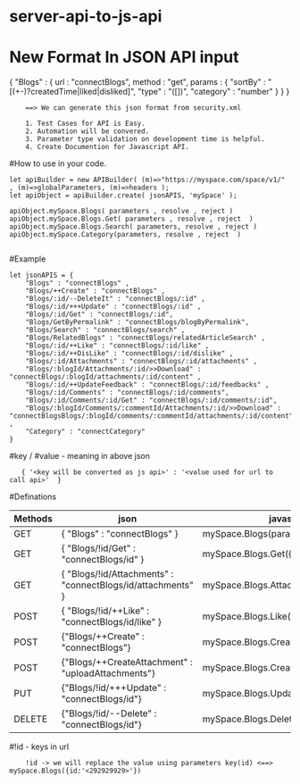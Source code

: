 # server-api-to-js-api


# New Format In JSON API input

{
	"Blogs" : {
		url : "connectBlogs",
		method : "get",
		params : {
			"sortBy" : "[(+-)?createdTime|liked|disliked]",
			"type" : "([])",
			"category" : "number"
		}
	}
}


``` 
	==> We can generate this json format from security.xml
	
	1. Test Cases for API is Easy.
	2. Automation will be convered.
	3. Parameter type validation on development time is helpful.
	4. Create Documention for Javascript API.

```

#How to use in your code.

```
let apiBuilder = new APIBuilder( (m)=>"https://myspace.com/space/v1/" , (m)=>globalParameters, (m)=>headers );
let apiObject = apiBuilder.create( jsonAPIS, 'mySpace' );

apiObject.mySpace.Blogs( parameters , resolve , reject ) 
apiObject.mySpace.Blogs.Get( parameters , resolve , reject  ) 
apiObject.mySpace.Blogs.Search( parameters, resolve , reject )
apiObject.mySpace.Category(parameters, resolve , reject  )
  
```

#Example

```
let jsonAPIS = {
	"Blogs" : "connectBlogs" ,
	"Blogs/++Create" : "connectBlogs" ,
	"Blogs/:id/--DeleteIt" : "connectBlogs/:id" ,
	"Blogs/:id/+++Update" : "connectBlogs/:id" ,
	"Blogs/:id/Get" : "connectBlogs/:id",
	"Blogs/GetByPermalink" : "connectBlogs/blogByPermalink",
	"Blogs/Search" : "connectBlogs/search" ,
	"Blogs/RelatedBlogs" : "connectBlogs/relatedArticleSearch" ,
	"Blogs/:id/++Like" : "connectBlogs/:id/like" ,
	"Blogs/:id/++DisLike" : "connectBlogs/:id/dislike" ,
	"Blogs/:id/Attachments" : "connectBlogs/:id/attachments" ,
	"Blogs/:blogId/Attachments/:id/>>Download" : "connectBlogs/:blogId/attachments/:id/content" ,
	"Blogs/:id/++UpdateFeedback" : "connectBlogs/:id/feedbacks" ,
	"Blogs/:id/Comments" : "connectBlogs/:id/comments",
	"Blogs/:id/Comments/:id/Get" : "connectBlogs/:id/comments/:id",
	"Blogs/:blogId/Comments/:commentId/Attachments/:id/>>Download" : "connectBlogsBlogs/:blogId/comments/:commentId/attachments/:id/content" ,
	"Category" : "connectCategory"
}

```

#key / #value - meaning in above json 

```  
   { '<key will be converted as js api>' : '<value used for url to call api>'  }
```

#Definations 

Methods       | json          | javascript api  | urls 
------------- | ------------- | --------------  | ----------------
GET           |  { "Blogs" : "connectBlogs" }  | mySpace.Blogs(parameters)    | `https://myspace.com/space/v1/connectBlogs?globalparams`   
GET  | { "Blogs/!id/Get" : "connectBlogs/id" }   | mySpace.Blogs.Get({ id : `<id>` })    | `https://myspace.com/space/v1/connectBlogs/<id>?globalparams` 
GET  | { "Blogs/!id/Attachments" : "connectBlogs/id/attachments" }  | mySpace.Blogs.Attachments({ id : `<id>` }) | `https://myspace.com/space/v1/connectBlogs/<id>/attachments?globalparams` 
POST  | { "Blogs/!id/++Like" : "connectBlogs/id/like" }  | mySpace.Blogs.Like({ id : `<id>`})    | `https://myspace.com/space/v1/connectBlogs/<id>/like?globalparams`
POST  | {"Blogs/++Create" : "connectBlogs"} | mySpace.Blogs.Create({ all the data })    | `https://myspace.com/space/v1/connectBlogs?globalparams`
POST  | {"Blogs/++CreateAttachment" : "uploadAttachments"} | mySpace.Blogs.CreateAttachment(FormData) | `https://myspace.com/space/v1/uploadAttachments?globalparams`  
PUT  | {"Blogs/!id/+++Update" : "connectBlogs/id"} | mySpace.Blogs.Update({ all the data })    | `https://myspace.com/space/v1/connectBlogs/<id>?globalparams`
DELETE  | {"Blogs/!id/--Delete" : "connectBlogs/id"} | mySpace.Blogs.Delete({ id : `<id>` })    | `https://myspace.com/space/v1/connectBlogs/<id>?globalparams`


#!id - keys in url

```
	!id -> we will replace the value using parameters key(id) <==> mySpace.Blogs({id:'<292929929>'})
```
